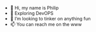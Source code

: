 - 👋 Hi, my name is Philip
- 👀 Exploring DevOPS 
- 💞️ I’m looking to tinker on anything fun
- 📫 You can reach me on the www 

